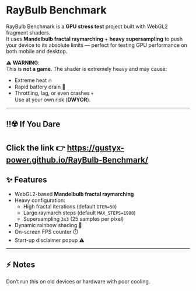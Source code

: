 # RayBulb Benchmark

RayBulb Benchmark is a **GPU stress test** project built with WebGL2 fragment shaders.  
It uses **Mandelbulb fractal raymarching** + **heavy supersampling** to push your device to its absolute limits — perfect for testing GPU performance on both mobile and desktop.

⚠️ **WARNING**:  
This is **not a game**. The shader is extremely heavy and may cause:
- Extreme heat 🔥  
- Rapid battery drain 🔋  
- Throttling, lag, or even crashes 💀  
Use at your own risk (**DWYOR**).
---
## ‼️☢️ **If You Dare**
Click the link 👉 https://gustyx-power.github.io/RayBulb-Benchmark/
---
## ✨ Features
- WebGL2-based **Mandelbulb fractal raymarching**
- Heavy configuration:  
  - High fractal iterations (default `ITER=50`)  
  - Large raymarch steps (default `MAX_STEPS=1900`)  
  - Supersampling `3x3` (25 samples per pixel)  
- Dynamic rainbow shading 🌈  
- On-screen FPS counter ⏱️  
- Start-up disclaimer popup ⚠️  

---
## ⚡ Notes
Don’t run this on old devices or hardware with poor cooling.
